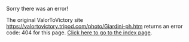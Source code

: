 

Sorry there was an error!

The original ValorToVictory site https://valortovictory.tripod.com/photo/Giardini-ph.htm returns an error code: 404 for this page. [Click here to go to the index page](../index.md).